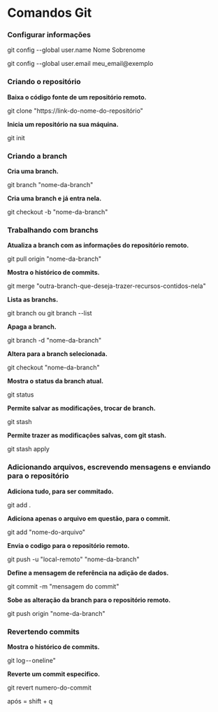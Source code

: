 # Comandos Git

### Configurar informações

<p>git config --global user.name Nome Sobrenome</p>
<p>git config --global user.email meu_email@exemplo</p>


### Criando o repositório

**Baixa o código fonte de um repositório remoto.**
<p>git clone "https://link-do-nome-do-repositório"</p>

**Inicia um repositório na sua máquina.**
<p>git init</p>


### Criando a branch

**Cria uma branch.**
<p>git branch "nome-da-branch"</p>

**Cria uma branch e já entra nela.**
<p>git checkout -b "nome-da-branch"</p>


### Trabalhando com branchs

**Atualiza a branch com as informações do repositório remoto.**
<p>git pull origin "nome-da-branch"</p>

**Mostra o histórico de commits.**
<p>git merge "outra-branch-que-deseja-trazer-recursos-contidos-nela"</P>

**Lista as branchs.**
<p>git branch ou git branch --list</p>

**Apaga a branch.**
<p>git branch -d "nome-da-branch"</p>

**Altera para a branch selecionada.**
<p>git checkout "nome-da-branch"</p>

**Mostra o status da branch atual.**
<p>git status</p>

**Permite salvar as modificações, trocar de branch.**
<p>git stash</p>

**Permite trazer as modificações salvas, com git stash.**
<p>git stash apply</p>


### Adicionando arquivos, escrevendo mensagens e enviando para o repositório

**Adiciona tudo, para ser commitado.**
<p>git add .</p>

**Adiciona apenas o arquivo em questão, para o commit.**
<p>git add "nome-do-arquivo"</p>

**Envia o codigo para o repositório remoto.**
<p>git push -u "local-remoto" "nome-da-branch"</p>

**Define a mensagem de referência na adição de dados.**
<p>git commit -m "mensagem do commit"</p>

**Sobe as alteração da branch para o repositório remoto.**
<p>git push origin "nome-da-branch"</p>


### Revertendo commits

**Mostra o histórico de commits.**
<p>git log -- oneline"</p>

**Reverte um commit especifico.**
<p>git revert numero-do-commit</P>
<p>após = shift + q</p>
